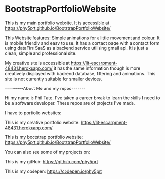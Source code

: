 # BootstrapPortfolioWebsite

This is my main portfolio website. It is accessible at https://phy5prt.github.io/BootstrapPortfolioWebsite/ 

This Website features: Simple animations for a little movement and colour. It is mobile friendly and easy to use. It has a contact page with a contact form using dataFire SaaS as a backend service utilising gmail api. It is just a clean, simple and professional site.

My creative site is accessible at https://lit-escarpment-48431.herokuapp.com/ it has the same information though is more creatively displayed with backend database, filtering and animations. This site is not currently suitable for smaller devices. 

---------About Me and my repos-------

Hi my name is Phil Tate. I've taken a career break to learn the skills I need to be a software developer. These repos are of projects I've made.

I have to portfolio websites:

This is my creative portfolio website: https://lit-escarpment-48431.herokuapp.com/ 

This is my bootstrap portfolio website: https://phy5prt.github.io/BootstrapPortfolioWebsite/ 

You can also see some of my projects on:

This is my gitHub: https://github.com/phy5prt

This is my codepen: https://codepen.io/phy5prt
